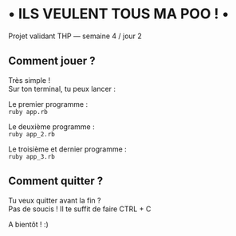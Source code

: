 # • ILS VEULENT TOUS MA POO ! •

Projet validant THP — semaine 4 / jour 2

## Comment jouer ?

Très simple !  
Sur ton terminal, tu peux lancer :  

Le premier programme :  
`ruby app.rb`  

Le deuxième programme :  
`ruby app_2.rb`

Le troisième et dernier programme :  
`ruby app_3.rb`  

    
## Comment quitter ?

Tu veux quitter avant la fin ?  
Pas de soucis ! Il te suffit de faire CTRL + C  


A bientôt ! :)
